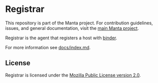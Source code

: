 <!--
    This Source Code Form is subject to the terms of the Mozilla Public
    License, v. 2.0. If a copy of the MPL was not distributed with this
    file, You can obtain one at http://mozilla.org/MPL/2.0/.
-->

<!--
    Copyright (c) 2014, Joyent, Inc.
-->

# Registrar

This repository is part of the Manta project. For
contribution guidelines, issues, and general documentation, visit the
[main Manta project](http://github.com/joyent/manta).

Registrar is the agent that registers a host with [binder](https://github.com/joyent/binder).

For more information see [docs/index.md](blob/master/docs/index.md).

## License

Registrar is licensed under the
[Mozilla Public License version 2.0](http://mozilla.org/MPL/2.0/).
